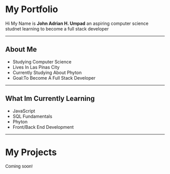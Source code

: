 <!DOCTYPE html>
<html> 
    <head>
        <meta charset="UTF=8">
        <link rel="stylesheet" href="style.css">
    </head>
   <body>
      <h1> <b> My Portfolio </b> </h1>
      <p> Hi My Name is <b>John Adrian H. Umpad</b> an aspiring computer science studnet learning to become a full stack developer </p>
      <hr>
      <h2>About Me</h2>
      <ul>
        <li>Studying Computer Science</li>
        <li>Lives In Las Pinas City</li>
        <li>Currently Studying About Phyton</li>
        <li>Goal:To Become A Full Stack Developer</li>
      </ul>
      <hr>
      <h2>What Im Currently Learning</h2>
      <ul>
        <li>JavaScript</li>
        <li>SQL Fundamentals</li>
        <li>Phyton</li>
        <li>Front/Back End Development</li>
      </ul>
      <hr>
      <h1>My Projects</h1>
      <p style="font-family: Arial;">Coming soon!</p>
   </body>
</html>
